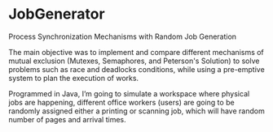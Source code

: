 # JobGenerator
Process Synchronization Mechanisms  with Random Job Generation

The main objective was to implement and compare different mechanisms 
of mutual exclusion (Mutexes, Semaphores, and Peterson's Solution) to 
solve problems such as race and deadlocks conditions, while using a 
pre-emptive system to plan the execution of works. 

Programmed in Java, I’m going to simulate a workspace where physical 
jobs are happening, different office workers (users) are going to be 
randomly assigned either a printing or scanning job, which will have 
random number of pages and arrival times.
